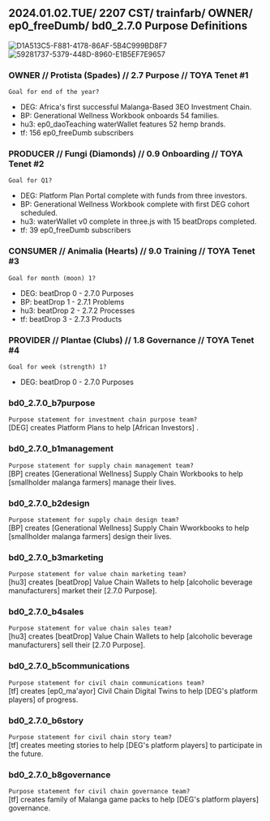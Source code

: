 ## 2024.01.02.TUE/ 2207 CST/ trainfarb/ OWNER/ ep0_freeDumb/ bd0_2.7.0 Purpose Definitions

![D1A513C5-F881-4178-86AF-5B4C999BD8F7](https://github.com/ourStoryNetwork/p3cosystem-master-plan/assets/8133349/1451d096-3a25-47b2-b89d-b4ed25942bbb)
![59281737-5379-448D-8960-E1B5EF7E9657](https://github.com/ourStoryNetwork/p3cosystem-master-plan/assets/8133349/1e8f4d2d-0df8-4a02-97ac-12992dee9e7d)

### OWNER // Protista (Spades) // 2.7 Purpose // TOYA Tenet #1
`Goal for end of the year?`
- DEG: Africa's first successful Malanga-Based 3EO Investment Chain.
- BP: Generational Wellness Workbook onboards 54 families.
- hu3: ep0_daoTeaching waterWallet features 52 hemp brands.
- tf: 156 ep0_freeDumb subscribers

### PRODUCER // Fungi (Diamonds) // 0.9 Onboarding // TOYA Tenet #2
`Goal for Q1?`
- DEG: Platform Plan Portal complete with funds from three investors.
- BP: Generational Wellness Workbook complete with first DEG cohort scheduled.
- hu3: waterWallet v0 complete in three.js with 15 beatDrops completed.
- tf: 39 ep0_freeDumb subscribers

### CONSUMER // Animalia (Hearts) // 9.0 Training // TOYA Tenet #3
`Goal for month (moon) 1?`
- DEG: beatDrop 0 - 2.7.0 Purposes
- BP: beatDrop 1 - 2.7.1 Problems
- hu3: beatDrop 2 - 2.7.2 Processes
- tf: beatDrop 3 - 2.7.3 Products

### PROVIDER // Plantae (Clubs) // 1.8 Governance // TOYA Tenet #4
`Goal for week (strength) 1?`
- DEG: beatDrop 0 - 2.7.0 Purposes

### bd0_2.7.0_b7purpose
`Purpose statement for investment chain purpose team?`  
[DEG] creates Platform Plans to help [African Investors] .

### bd0_2.7.0_b1management
`Purpose statement for supply chain management team?`  
[BP] creates [Generational Wellness] Supply Chain Workbooks to help [smallholder malanga farmers] manage their lives.

### bd0_2.7.0_b2design
`Purpose statement for supply chain design team?`  
[BP] creates [Generational Wellness] Supply Chain Wworkbooks to help [smallholder malanga farmers] design their lives.

### bd0_2.7.0_b3marketing
`Purpose statement for value chain marketing team?`  
[hu3] creates [beatDrop] Value Chain Wallets to help [alcoholic beverage manufacturers] market their [2.7.0 Purpose].

### bd0_2.7.0_b4sales
`Purpose statement for value chain sales team?`  
[hu3] creates [beatDrop] Value Chain Wallets to help [alcoholic beverage manufacturers] sell their [2.7.0 Purpose].

### bd0_2.7.0_b5communications
`Purpose statement for civil chain communications team?`  
[tf] creates [ep0_ma'ayor] Civil Chain Digital Twins to help [DEG's platform players] of progress.

### bd0_2.7.0_b6story
`Purpose statement for civil chain story team?`  
[tf] creates meeting stories to help [DEG's platform players] to participate in the future.

### bd0_2.7.0_b8governance
`Purpose statement for civil chain governance team?`  
[tf] creates family of Malanga game packs to help [DEG's platform players] governance.
